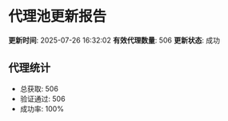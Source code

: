 # 代理池更新报告

**更新时间**: 2025-07-26 16:32:02
**有效代理数量**: 506
**更新状态**:  成功

## 代理统计
- 总获取: 506
- 验证通过: 506
- 成功率: 100%
